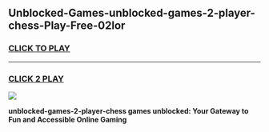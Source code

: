
## Unblocked-Games-unblocked-games-2-player-chess-Play-Free-02lor
<h3>
<a href="https://premium76.site?title=unblocked-games-2-player-chess&ref=18A">CLICK TO PLAY</a></h3>
<hr>

<h3>
<a href="https://premium76.site?title=unblocked-games-2-player-chess&ref=18A">CLICK 2 PLAY</a>
  
</h3>

<a href="https://premium76.site?title=unblocked-games-2-player-chess&ref=18A"><img src="https://clearcache.store/games.png"></a>


**unblocked-games-2-player-chess games unblocked: Your Gateway to Fun and Accessible Online Gaming**
